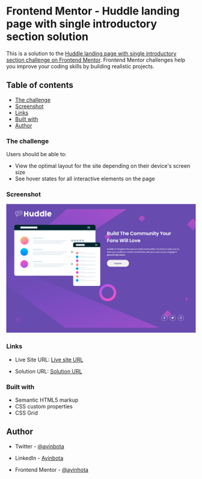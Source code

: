 # Frontend Mentor - Huddle landing page with single introductory section solution

This is a solution to the [Huddle landing page with single introductory section challenge on Frontend Mentor](https://www.frontendmentor.io/challenges/huddle-landing-page-with-a-single-introductory-section-B_2Wvxgi0). Frontend Mentor challenges help you improve your coding skills by building realistic projects.

## Table of contents

- [The challenge](#the-challenge)
- [Screenshot](#screenshot)
- [Links](#links)
- [Built with](#built-with)
- [Author](#author)

### The challenge

Users should be able to:

- View the optimal layout for the site depending on their device's screen size
- See hover states for all interactive elements on the page

### Screenshot

![Producr preview card](./images/screenshot.png)

### Links

- Live Site URL: [Live site URL](https://cerulean-syrniki-23e538.netlify.app/)

- Solution URL: [Solution URL](https://www.frontendmentor.io/solutions/responsive-product-card-preview-RbxPMTW283)

### Built with

- Semantic HTML5 markup
- CSS custom properties
- CSS Grid

## Author

- Twitter - [@ayinbota](https://twitter.com/ayinbota_)

- LinkedIn - [Ayinbota](https://www.linkedin.com/in/emmanuel-ayinbota-59a2b5280/)

- Frontend Mentor - [@ayinhota](https://www.frontendmentor.io/profile/ayinbota)
